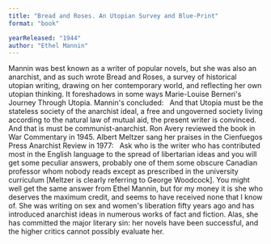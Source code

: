 ```yaml
---
title: "Bread and Roses. An Utopian Survey and Blue-Print"
format: "book"

yearReleased: "1944"
author: "Ethel Mannin"
---
```

 Mannin was best known as a writer of popular novels, but she was also an  anarchist, and as such wrote Bread and Roses, a survey of historical  utopian writing, drawing on her contemporary world, and reflecting her own  utopian thinking. It foreshadows in some ways Marie-Louise Berneri's Journey  Through Utopia. Mannin's concluded:
  
 And that Utopia must be the stateless society of the anarchist ideal, a free and  ungoverned society living according to the natural law of mutual aid, the  present writer is convinced. And that is must be communist-anarchist.
 Ron Avery reviewed the book in War Commentary in 1945. Albert Meltzer  sang her praises in the Cienfuegos Press Anarchist Review in 1977: 
  
Ask who is the writer who has contributed most in the  English language to the spread of libertarian ideas and you will get some  peculiar answers, probably one of them some obscure Canadian professor whom  nobody reads except as prescribed in the university curriculum [Meltzer is  clearly referring to George Woodcock]. You might well get the same answer  from Ethel Mannin, but for my money it is she who deserves the maximum credit,  and seems to have received none that I know of. She was writing on sex and  women's liberation fifty years ago and has introduced anarchist ideas in  numerous works of fact and fiction. 
Alas, she has committed the major literary sin: her novels  have been successful, and the higher critics cannot possibly evaluate her. 